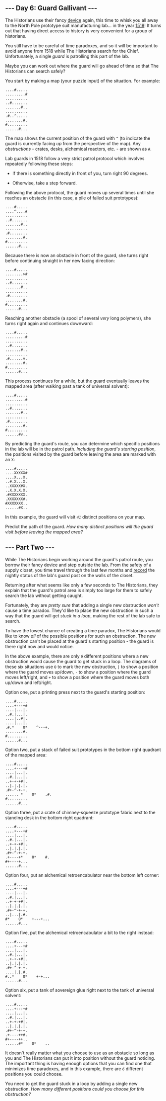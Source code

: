 ## --- Day 6: Guard Gallivant --- ##

The Historians use their fancy [device](4) again, this time to whisk
you all away to the North Pole prototype suit manufacturing lab... in
the year [1518](/2018/day/5)! It turns out that having direct access to
history is very convenient for a group of historians.

You still have to be careful of time paradoxes, and so it will be
important to avoid anyone from 1518 while The Historians search for the
Chief. Unfortunately, a single *guard* is patrolling this part of the
lab.

Maybe you can work out where the guard will go ahead of time so that
The Historians can search safely?

You start by making a map (your puzzle input) of the situation. For
example:

    ....#.....
    .........#
    ..........
    ..#.......
    .......#..
    ..........
    .#..^.....
    ........#.
    #.........
    ......#...

The map shows the current position of the guard with `^` (to indicate
the guard is currently facing *up* from the perspective of the map).
Any *obstructions* - crates, desks, alchemical reactors, etc. - are
shown as `#`.

Lab guards in 1518 follow a very strict patrol protocol which involves
repeatedly following these steps:

  * If there is something directly in front of you, turn right 90
    degrees.

  * Otherwise, take a step forward.

Following the above protocol, the guard moves up several times until
she reaches an obstacle (in this case, a pile of failed suit
prototypes):

    ....#.....
    ....^....#
    ..........
    ..#.......
    .......#..
    ..........
    .#........
    ........#.
    #.........
    ......#...

Because there is now an obstacle in front of the guard, she turns right
before continuing straight in her new facing direction:

    ....#.....
    ........>#
    ..........
    ..#.......
    .......#..
    ..........
    .#........
    ........#.
    #.........
    ......#...

Reaching another obstacle (a spool of several *very* long polymers),
she turns right again and continues downward:

    ....#.....
    .........#
    ..........
    ..#.......
    .......#..
    ..........
    .#......v.
    ........#.
    #.........
    ......#...

This process continues for a while, but the guard eventually leaves the
mapped area (after walking past a tank of universal solvent):

    ....#.....
    .........#
    ..........
    ..#.......
    .......#..
    ..........
    .#........
    ........#.
    #.........
    ......#v..

By predicting the guard's route, you can determine which specific
positions in the lab will be in the patrol path. *Including the guard's
starting position*, the positions visited by the guard before leaving
the area are marked with an `X`:

    ....#.....
    ....XXXXX#
    ....X...X.
    ..#.X...X.
    ..XXXXX#X.
    ..X.X.X.X.
    .#XXXXXXX.
    .XXXXXXX#.
    #XXXXXXX..
    ......#X..

In this example, the guard will visit *`41`* distinct positions on your
map.

Predict the path of the guard. *How many distinct positions will the
guard visit before leaving the mapped area?*

## --- Part Two --- ##

While The Historians begin working around the guard's patrol route, you
borrow their fancy device and step outside the lab. From the safety of
a supply closet, you time travel through the last few months and [record](/2018/day/4)
the nightly status of the lab's guard post on the walls of the closet.

Returning after what seems like only a few seconds to The Historians,
they explain that the guard's patrol area is simply too large for them
to safely search the lab without getting caught.

Fortunately, they are *pretty sure* that adding a single new
obstruction *won't* cause a time paradox. They'd like to place the new
obstruction in such a way that the guard will get *stuck in a loop*,
making the rest of the lab safe to search.

To have the lowest chance of creating a time paradox, The Historians
would like to know *all* of the possible positions for such an
obstruction. The new obstruction can't be placed at the guard's
starting position - the guard is there right now and would notice.

In the above example, there are only *`6`* different positions where a
new obstruction would cause the guard to get stuck in a loop. The
diagrams of these six situations use `O` to mark the new obstruction, `|`
to show a position where the guard moves up/down, `-` to show a
position where the guard moves left/right, and `+` to show a position
where the guard moves both up/down and left/right.

Option one, put a printing press next to the guard's starting position:

    ....#.....
    ....+---+#
    ....|...|.
    ..#.|...|.
    ....|..#|.
    ....|...|.
    .#.*    O*    ^---+.
    ........#.
    #.........
    ......#...

Option two, put a stack of failed suit prototypes in the bottom right
quadrant of the mapped area:

    ....#.....
    ....+---+#
    ....|...|.
    ..#.|...|.
    ..+-+-+#|.
    ..|.|.|.|.
    .#+-^-+-+.
    ...... *    O*    .#.
    #.........
    ......#...

Option three, put a crate of chimney-squeeze prototype fabric next to
the standing desk in the bottom right quadrant:

    ....#.....
    ....+---+#
    ....|...|.
    ..#.|...|.
    ..+-+-+#|.
    ..|.|.|.|.
    .#+-^-+-+.
    .+----+*    O*    #.
    #+----+...
    ......#...

Option four, put an alchemical retroencabulator near the bottom left
corner:

    ....#.....
    ....+---+#
    ....|...|.
    ..#.|...|.
    ..+-+-+#|.
    ..|.|.|.|.
    .#+-^-+-+.
    ..|...|.#.
    #*    O*    +---+...
    ......#...

Option five, put the alchemical retroencabulator a bit to the right
instead:

    ....#.....
    ....+---+#
    ....|...|.
    ..#.|...|.
    ..+-+-+#|.
    ..|.|.|.|.
    .#+-^-+-+.
    ....|.|.#.
    #..*    O*    +-+...
    ......#...

Option six, put a tank of sovereign glue right next to the tank of
universal solvent:

    ....#.....
    ....+---+#
    ....|...|.
    ..#.|...|.
    ..+-+-+#|.
    ..|.|.|.|.
    .#+-^-+-+.
    .+----++#.
    #+----++..
    ......#*    O*    ..

It doesn't really matter what you choose to use as an obstacle so long
as you and The Historians can put it into position without the guard
noticing. The important thing is having enough options that you can
find one that minimizes time paradoxes, and in this example, there are
*`6`* different positions you could choose.

You need to get the guard stuck in a loop by adding a single new
obstruction. *How many different positions could you choose for this
obstruction?*
